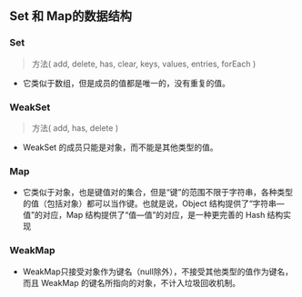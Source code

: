 

## Set 和 Map的数据结构
### Set
> 方法( add, delete, has, clear, keys, values, entries, forEach )
* 它类似于数组，但是成员的值都是唯一的，没有重复的值。
### WeakSet
> 方法( add, has, delete )
* WeakSet 的成员只能是对象，而不能是其他类型的值。
### Map 
* 它类似于对象，也是键值对的集合，但是“键”的范围不限于字符串，各种类型的值（包括对象）都可以当作键。也就是说，Object 结构提供了“字符串—值”的对应，Map 结构提供了“值—值”的对应，是一种更完善的 Hash 结构实现

### WeakMap
* WeakMap只接受对象作为键名（null除外），不接受其他类型的值作为键名，而且 WeakMap 的键名所指向的对象，不计入垃圾回收机制。